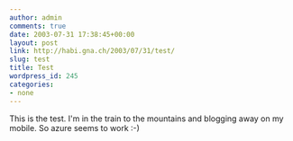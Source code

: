 ```yaml
---
author: admin
comments: true
date: 2003-07-31 17:38:45+00:00
layout: post
link: http://habi.gna.ch/2003/07/31/test/
slug: test
title: Test
wordpress_id: 245
categories:
- none
---
```


This is the test. I'm in the train to the mountains and blogging away on my mobile. 
So azure seems to work :-)
